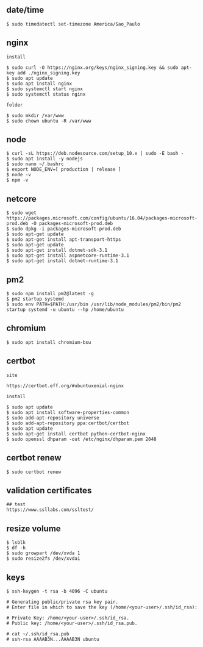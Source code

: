 ## date/time

    $ sudo timedatectl set-timezone America/Sao_Paulo

## nginx
    
    install
    
    $ sudo curl -O https://nginx.org/keys/nginx_signing.key && sudo apt-key add ./nginx_signing.key
    $ sudo apt update
    $ sudo apt install nginx
    $ sudo systemctl start nginx
    $ sudo systemctl status nginx
    
    folder
    
    $ sudo mkdir /var/www
    $ sudo chown ubuntu -R /var/www

## node

    $ curl -sL https://deb.nodesource.com/setup_10.x | sudo -E bash -
    $ sudo apt install -y nodejs
    $ sudo nano ~/.bashrc
    $ export NODE_ENV=[ production | release ]
    $ node -v
    $ npm -v

## netcore

    $ sudo wget https://packages.microsoft.com/config/ubuntu/16.04/packages-microsoft-prod.deb -O packages-microsoft-prod.deb
    $ sudo dpkg -i packages-microsoft-prod.deb
    $ sudo apt-get update
    $ sudo apt-get install apt-transport-https
    $ sudo apt-get update
    $ sudo apt-get install dotnet-sdk-3.1
    $ sudo apt-get install aspnetcore-runtime-3.1
    $ sudo apt-get install dotnet-runtime-3.1

## pm2

    $ sudo npm install pm2@latest -g
    $ pm2 startup systemd
    $ sudo env PATH=$PATH:/usr/bin /usr/lib/node_modules/pm2/bin/pm2 startup systemd -u ubuntu --hp /home/ubuntu

## chromium

    $ sudo apt install chromium-bsu

## certbot

    site
    
    https://certbot.eff.org/#ubuntuxenial-nginx

    install
        
    $ sudo apt update
    $ sudo apt install software-properties-common
    $ sudo add-apt-repository universe
    $ sudo add-apt-repository ppa:certbot/certbot
    $ sudo apt update
    $ sudo apt-get install certbot python-certbot-nginx
    $ sudo openssl dhparam -out /etc/nginx/dhparam.pem 2048

## certbot renew

    $ sudo certbot renew

## validation certificates

    ## test
    https://www.ssllabs.com/ssltest/
    
## resize volume

    $ lsblk
    $ df -h
    $ sudo growpart /dev/xvda 1
    $ sudo resize2fs /dev/xvda1
        
## keys

    $ ssh-keygen -t rsa -b 4096 -C ubuntu

    # Generating public/private rsa key pair.
    # Enter file in which to save the key (/home/<your-user>/.ssh/id_rsa):

    # Private Key: /home/<your-user>/.ssh/id_rsa.
    # Public key: /home/<your-user>/.ssh/id_rsa.pub.

    # cat ~/.ssh/id_rsa.pub
    # ssh-rsa AAAAB3N...AAAAB3N ubuntu
